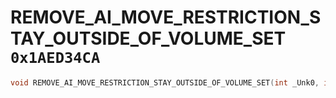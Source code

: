 # REMOVE_AI_MOVE_RESTRICTION_STAY_OUTSIDE_OF_VOLUME_SET `0x1AED34CA`

```cpp
void REMOVE_AI_MOVE_RESTRICTION_STAY_OUTSIDE_OF_VOLUME_SET(int _Unk0, int _Unk1);
```
